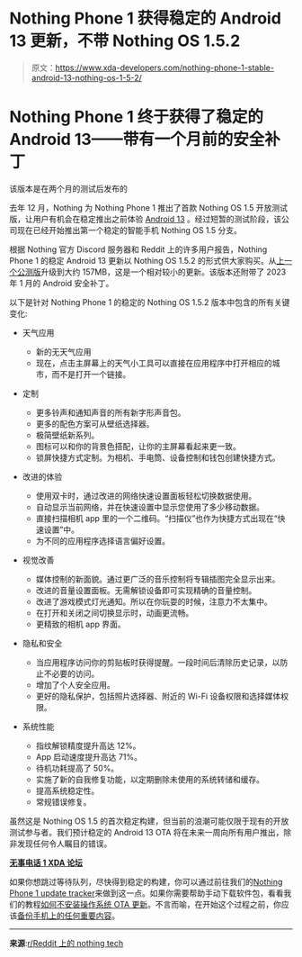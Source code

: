 # Nothing Phone 1 获得稳定的 Android 13 更新，不带 Nothing OS 1.5.2

> 原文：<https://www.xda-developers.com/nothing-phone-1-stable-android-13-nothing-os-1-5-2/>

# Nothing Phone 1 终于获得了稳定的 Android 13——带有一个月前的安全补丁

该版本是在两个月的测试后发布的

去年 12 月，Nothing 为 Nothing Phone 1 推出了首款 Nothing OS 1.5 开放测试版，让用户有机会在稳定推出之前体验 [Android 13](https://www.xda-developers.com/android-13) 。经过短暂的测试阶段，该公司现在已经开始推出第一个稳定的智能手机 Nothing OS 1.5 分支。

根据 Nothing 官方 Discord 服务器和 Reddit 上的许多用户报告，Nothing Phone 1 的稳定 Android 13 更新以 Nothing OS 1.5.2 的形式供大家购买。从[上一个公测版](https://www.xda-developers.com/nothing-os-1-5-open-beta-2-hotfix/)升级到大约 157MB，这是一个相对较小的更新。该版本还附带了 2023 年 1 月的 Android 安全补丁。

以下是针对 Nothing Phone 1 的稳定的 Nothing OS 1.5.2 版本中包含的所有关键变化:

*   天气应用
    *   新的无天气应用
    *   现在，点击主屏幕上的天气小工具可以直接在应用程序中打开相应的城市，而不是打开一个链接。

*   定制
    *   更多铃声和通知声音的所有新字形声音包。
    *   更多的配色方案可从壁纸选择器。
    *   极简壁纸新系列。
    *   图标可以和你的背景色搭配，让你的主屏幕看起来更一致。
    *   锁屏快捷方式定制。为相机、手电筒、设备控制和钱包创建快捷方式。

*   改进的体验
    *   使用双卡时，通过改进的网络快速设置面板轻松切换数据使用。
    *   自动显示当前网络，并在快速设置中显示您使用了多少移动数据。
    *   直接扫描相机 app 里的一个二维码。“扫描仪”也作为快捷方式出现在“快速设置”中。
    *   为不同的应用程序选择语言偏好设置。

*   视觉改善
    *   媒体控制的新面貌。通过更广泛的音乐控制将专辑插图完全显示出来。
    *   改进的音量设置面板。无需解锁设备即可实现精确的音量控制。
    *   改进了游戏模式灯光通知。所以在你玩耍的时候，注意力不太集中。
    *   在打开和关闭之间切换显示时，动画更流畅。
    *   更精致的相机 app 界面。

*   隐私和安全
    *   当应用程序访问你的剪贴板时获得提醒。一段时间后清除历史记录，以防止不必要的访问。
    *   增加了个人安全应用。
    *   更好的隐私保护，包括照片选择器、附近的 Wi-Fi 设备权限和选择媒体权限。

*   系统性能
    *   指纹解锁精度提升高达 12%。
    *   App 启动速度提升高达 71%。
    *   待机功耗提高了 50%。
    *   实施了新的自我修复功能，以定期删除未使用的系统转储和缓存。
    *   提高系统稳定性。
    *   常规错误修复。

虽然这是 Nothing OS 1.5 的首次稳定构建，但当前的浪潮可能仅限于现有的开放测试参与者。我们预计稳定的 Android 13 OTA 将在未来一周向所有用户推出，除非发现任何令人瞩目的错误。

**[无事电话 1 XDA 论坛](https://forum.xda-developers.com/f/nothing-phone-1.12585/)**

如果你想跳过等待队列，尽快得到稳定的构建，你可以通过前往我们的[Nothing Phone 1 update tracker](https://www.xda-developers.com/nothing-phone-1-nothing-os-update-tracker/)来做到这一点。如果你需要帮助手动下载软件包，看看我们的教程[如何不安装操作系统 OTA 更新](https://www.xda-developers.com/how-to-sideload-nothing-os-ota-updates-on-nothing-phone-1/)。不言而喻，在开始这个过程之前，你应该[备份手机上的任何重要内容](https://www.xda-developers.com/how-to-backup-android/)。

* * *

**来源**:[r/Reddit 上的 nothing tech](https://www.reddit.com/r/NothingTech/comments/113o3g5/)